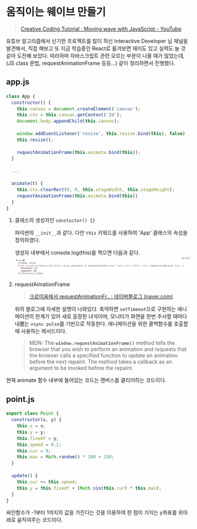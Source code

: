 # 움직이는 웨이브 만들기

> [Creative Coding Tutorial : Moving wave with JavaScript - YouTube](https://www.youtube.com/watch?v=LLfhY4eVwDY)

유튜브 알고리즘에서 신기한 프로젝트를 많이 하신 Interactive Developer 님 채널을 발견해서, 직접 해보고 또 지금 학습중인 React로 옮겨보면 재미도 있고 실력도 늘 것 같아 도전해 보았다. 따라하며 자바스크립트 관련 모르는 부분이 나올 때가 많았는데, (JS class 문법, requestAnimationFrame 등등...) 같이 정리하면서 진행했다.



## app.js

```js
class App {
  constructor() {
    this.canvas = document.createElement('canvas');
    this.ctx = this.canvas.getContext('2d');
    document.body.appendChild(this.canvas);

    window.addEventListener('resize', this.resize.bind(this), false)
    this.resize();

    requestAnimationFrame(this.animate.bind(this));   
  }
    
  ...
  
  animate(t) {
    this.ctx.clearRect(0, 0, this.stageWidth, this.stageHeight);
    requestAnimationFrame(this.animate.bind(this))
  }
}  
```

1. 클래스의 생성자인 `constuctor() {}`

   파이썬의 `__init__`과 같다. 다만 `this` 키워드를 사용하여 'App' 클래스의 속성을 정의하였다.

   생성자 내부에서 console.log(this)를 찍으면 다음과 같다.<img src="Readme.assets/캡처.JPG" alt="캡처" style="zoom:80%;" />

2. requestAimationFrame

   > [크로미움에서 requestAnimationFr.. : 네이버블로그 (naver.com)](https://blog.naver.com/coleea2/222334692864)

   위의 블로그에 자세한 설명이 나와있다. 축약하면 `setTimeout`으로 구현하는 애니메이션이 한계가 있어 새로 등장한 녀석이며, 모니터가 화면을 한번 주사할 때마다 내뿜는 `vsync pulse`를 기반으로 작동한다. 애니메이션을 위한 콜백함수를 호출할 때 사용하는 메서드이다.

   > MDN: The **`window.requestAnimationFrame()`** method tells the browser that you wish to perform an animation and requests that the browser calls a specified function to update an animation before the next repaint. The method takes a callback as an argument to be invoked before the repaint.

현재 animate 함수 내부에 들어있는 코드는 캔버스를 클리어하는 코드이다.



## point.js

```js
export class Point {
  constructor(x, y) {
    this.x = x;
    this.y = y;
    this.fixedY = y;
    this.speed = 0.1;
    this.cur = 0;
    this.max = Math.random() * 100 + 150;
  }

  update() {
    this.cur += this.speed;
    this.y = this.fixedY + (Math.sin(this.cur) * this.max);
  }
}
```

싸인함수가 -1부터 1까지의 값을 가진다는 것을 이용하여 한 점이 가지는 y좌표를 위아래로 움직여주는 코드이다.



